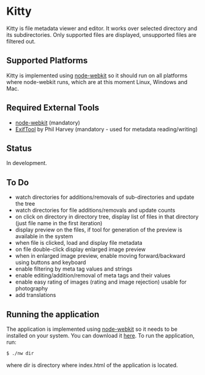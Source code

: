 # Kitty

Kitty is file metadata viewer and editor. It works over selected directory and
its subdirectories. Only supported files are displayed, unsupported files are
filtered out.

## Supported Platforms

Kitty is implemented using
[node-webkit](https://github.com/rogerwang/node-webkit) so it should run on all
platforms where node-webkit runs, which are at this moment Linux, Windows and
Mac.

## Required External Tools

* [node-webkit](https://github.com/rogerwang/node-webkit) (mandatory)
* [ExifTool](http://www.sno.phy.queensu.ca/~phil/exiftool/) by Phil Harvey
  (mandatory - used for metadata reading/writing)

## Status

In development.

## To Do

* watch directories for additions/removals of sub-directories and update the
  tree
* watch directories for file additions/removals and update counts
* on click on directory in directory tree, display list of files in that
  directory (just file name in the first iteration)
* display preview on the files, if tool for generation of the preview is
  available in the system
* when file is clicked, load and display file metadata
* on file double-click display enlarged image preview
* when in enlarged image preview, enable moving forward/backward using buttons
  and keyboard
* enable filtering by meta tag values and strings
* enable editing/addition/removal of meta tags and their values
* enable easy rating of images (rating and image rejection) usable for
  photography
* add translations

## Running the application

The application is implemented using [node-webkit](https://github.com/rogerwang/node-webkit)
so it needs to be installed on your system. You can download it
[here](https://github.com/rogerwang/node-webkit/blob/master/README.md#downloads).
To run the application, run:


````bash
$ ./nw dir
````

where dir is directory where index.html of the application is located.